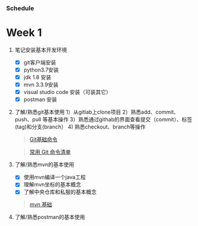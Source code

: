  ### Schedule

 # Week 1

1. 笔记安装基本开发环境
    - [x] git客户端安装
    - [x] python3.7安装
    - [x] jdk 1.8 安装
    - [x] mvn 3.3.9安装
    - [x] visual studio code 安装（可装其它）
    - [x] postman 安装

2. 了解/熟悉git基本使用
    1）从gitlab上clone项目
    2）熟悉add、commit、push、pull 等基本操作
    3）熟悉通过githab的界面查看提交（commit）、标签(tag)和分支(branch） 
    4) 熟悉checkout、branch等操作
    
    > [Git基础命令](https://www.jianshu.com/p/58396dee2dc1)

    > [常用 Git 命令清单](http://www.ruanyifeng.com/blog/2015/12/git-cheat-sheet.html)

3. 了解/熟悉mvn的基本使用
    - [x] 使用mvn编译一个java工程
    - [x] 理解mvn坐标的基本概念
    - [x] 了解中央仓库和私服的基本概念

    > [mvn 基础](https://www.cnblogs.com/bndong/p/9762067.html)

4. 了解/熟悉postman的基本使用

